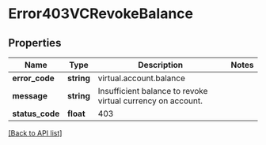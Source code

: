 # Error403VCRevokeBalance

## Properties

Name | Type | Description | Notes
------------ | ------------- | ------------- | -------------
**error_code** | **string** | virtual.account.balance |
**message** | **string** | Insufficient balance to revoke virtual currency on account. |
**status_code** | **float** | 403 |

[[Back to API list]](../../README.md#api-endpoints)
